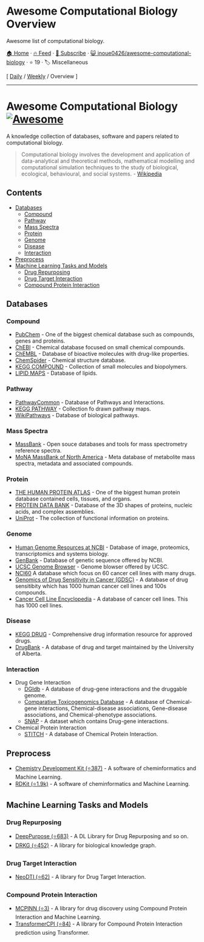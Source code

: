 # Awesome Computational Biology Overview

Awesome list of computational biology.

[🏠 Home](/README.md) · [🔥 Feed](https://www.trackawesomelist.com/inoue0426/awesome-computational-biology/rss.xml) · [📮 Subscribe](https://trackawesomelist.us17.list-manage.com/subscribe?u=d2f0117aa829c83a63ec63c2f&id=36a103854c) · [😺 inoue0426/awesome-computational-biology](https://github.com/inoue0426/awesome-computational-biology) · ⭐ 19 · 🏷️ Miscellaneous

[ [Daily](/content/inoue0426/awesome-computational-biology/README.md) / [Weekly](/content/inoue0426/awesome-computational-biology/week/README.md) / Overview ]

---

# Awesome Computational Biology [![Awesome](https://awesome.re/badge.svg)](https://awesome.re)

A knowledge collection of databases, software and papers related to computational biology.

> Computational biology involves the development and application of data-analytical and theoretical methods,
> mathematical modelling and computational simulation techniques to the study of biological, ecological,
> behavioural, and social systems. - [Wikipedia](https://en.wikipedia.org/wiki/Computational_biology)

## Contents

*   [Databases](#databases)
    *   [Compound](#compound)
    *   [Pathway](#pathway)
    *   [Mass Spectra](#mass-spectra)
    *   [Protein](#protein)
    *   [Genome](#genome)
    *   [Disease](#disease)
    *   [Interaction](#interaction)
*   [Preprocess](#preprocess)
*   [Machine Learning Tasks and Models](#machine-learning-tasks-and-models)
    *   [Drug Repurposing](#drug-repurposing)
    *   [Drug Target Interaction](#drug-target-interaction)
    *   [Compound Protein Interaction](#compound-protein-interaction)

## Databases

### Compound

*   [PubChem](https://pubchem.ncbi.nlm.nih.gov/) - One of the biggest chemical database such as compounds, genes and proteins.
*   [ChEBI](https://www.ebi.ac.uk/chebi/) - Chemical database  focused on small chemical compounds.
*   [ChEMBL](https://www.ebi.ac.uk/chembl/) - Database of bioactive molecules with drug-like properties.
*   [ChemSpider](http://www.chemspider.com/) - Chemical structure database.
*   [KEGG COMPOUND](https://www.genome.jp/kegg/compound/) - Collection of small molecules and biopolymers.
*   [LIPID MAPS](https://www.lipidmaps.org/databases/lmsd/overview) - Database of lipids.

### Pathway

*   [PathwayCommon](https://www.pathwaycommons.org/) - Database of Pathways and Interactions.
*   [KEGG PATHWAY](https://www.genome.jp/kegg/pathway.html) - Collection fo drawn pathway maps.
*   [WikiPathways](https://wikipathways.org/) - Database of biological pathways.

### Mass Spectra

*   [MassBank](http://www.massbank.jp/) - Open souce databases and tools for mass spectrometry reference spectra.
*   [MoNA MassBank of North America](https://mona.fiehnlab.ucdavis.edu/) - Meta database of metabolite mass spectra, metadata and associated compounds.

### Protein

*   [THE HUMAN PROTEIN ATLAS](https://www.proteinatlas.org/) - One of the biggest human protein database contained cells, tissues, and organs.
*   [PROTEIN DATA BANK](https://www.rcsb.org/) - Database of the 3D shapes of proteins, nucleic acids, and complex assemblies.
*   [UniProt](https://www.uniprot.org/) - The collection of functional information on proteins.

### Genome

*   [Human Genome Resources at NCBI](https://www.ncbi.nlm.nih.gov/projects/genome/guide/human/index.shtml) - Database of image, proteomics, transcriptomics and systems biology.
*   [GenBank](https://www.ncbi.nlm.nih.gov/genbank/) - Database of genetic sequence offered by NCBI.
*   [UCSC Genome Browser](https://genome.ucsc.edu/) - Genome blowser offered by UCSC.
*   [NCI60](https://dtp.cancer.gov/discovery_development/nci-60/) A database which focus on 60 cancer cell lines with many drugs.
*   [Genomics of Drug Sensitivity in Cancer (GDSC)](https://www.cancerrxgene.org/) - A database of drug sensitibity which has 1000 human cancer cell lines and 100s compounds.
*   [Cancer Cell Line Encyclopedia](https://sites.broadinstitute.org/ccle/) - A database of cancer cell lines. This has 1000 cell lines.

### Disease

*   [KEGG DRUG](https://www.genome.jp/kegg/drug/) - Comprehensive drug information resource for approved drugs.
*   [DrugBank](https://www.drugbank.com/) - A database of drug and target maintained by the University of Alberta.

### Interaction

*   Drug Gene Interaction
    *   [DGIdb](https://www.dgidb.org/) - A database of drug-gene interactions and the druggable genome.
    *   [Comparative Toxicogenomics Database](http://ctdbase.org/) - A database of Chemical-gene interactions, Chemical-disease associations, Gene-disease associations, and Chemical-phenotype associations.
    *   [SNAP](https://snap.stanford.edu/biodata/datasets/10002/10002-ChG-Miner.html#:\~:text=Dataset%20information,or%20activation%20of%20the%20drug.) - A dataset which contains Drug-gene interactions.
*   Chemical Protein Interaction
    *   [STITCH](http://stitch.embl.de/) - A database of Chemical Protein Interaction.

## Preprocess

*   [Chemistry Development Kit (⭐387)](https://github.com/cdk/cdk) - A software of cheminformatics and Machine Learning.
*   [RDKit (⭐1.9k)](https://github.com/rdkit/rdkit) - A software of cheminformatics and Machine Learning.

## Machine Learning Tasks and Models

### Drug Repurposing

*   [DeepPurpose (⭐683)](https://github.com/kexinhuang12345/DeepPurpose) - A DL Library for Drug Repurposing and so on.
*   [DRKG (⭐452)](https://github.com/gnn4dr/DRKG) - A library for biological knowledge graph.

### Drug Target Interaction

*   [NeoDTI (⭐62)](https://github.com/FangpingWan/NeoDTI) - A library for Drug Target Interaction.

### Compound Protein Interaction

*   [MCPINN (⭐3)](https://github.com/mhlee0903/multi_channels_PINN) - A library for drug discovery using Compound Protein Interaction and Machine Learning.
*   [TransformerCPI (⭐84)](https://github.com/lifanchen-simm/transformerCPI) - A library for Compound Protein Interaction prediction using Transformer.

